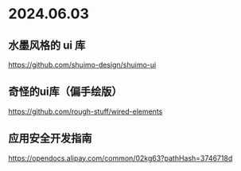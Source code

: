 # 2024.06.03

## 水墨风格的 ui 库

https://github.com/shuimo-design/shuimo-ui

## 奇怪的ui库（偏手绘版）

https://github.com/rough-stuff/wired-elements

## 应用安全开发指南

https://opendocs.alipay.com/common/02kg63?pathHash=3746718d
